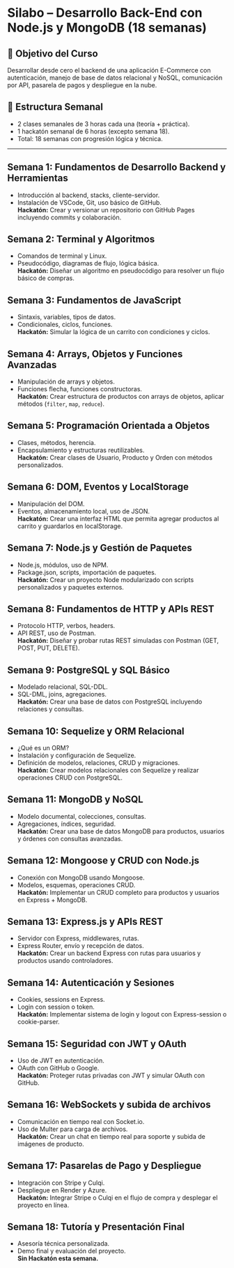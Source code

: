# Silabo  – Desarrollo Back-End con Node.js y MongoDB (18 semanas)

## 🎯 Objetivo del Curso
Desarrollar desde cero el backend de una aplicación E-Commerce con autenticación, manejo de base de datos relacional y NoSQL, comunicación por API, pasarela de pagos y despliegue en la nube.

## 📅 Estructura Semanal
- 2 clases semanales de 3 horas cada una (teoría + práctica).
- 1 hackatón semanal de 6 horas (excepto semana 18).
- Total: 18 semanas con progresión lógica y técnica.

---

## Semana 1: Fundamentos de Desarrollo Backend y Herramientas
- Introducción al backend, stacks, cliente-servidor.
- Instalación de VSCode, Git, uso básico de GitHub.  
**Hackatón:** Crear y versionar un repositorio con GitHub Pages incluyendo commits y colaboración.

## Semana 2: Terminal y Algoritmos
- Comandos de terminal y Linux.
- Pseudocódigo, diagramas de flujo, lógica básica.  
**Hackatón:** Diseñar un algoritmo en pseudocódigo para resolver un flujo básico de compras.

## Semana 3: Fundamentos de JavaScript
- Sintaxis, variables, tipos de datos.
- Condicionales, ciclos, funciones.  
**Hackatón:** Simular la lógica de un carrito con condiciones y ciclos.

## Semana 4: Arrays, Objetos y Funciones Avanzadas
- Manipulación de arrays y objetos.
- Funciones flecha, funciones constructoras.  
**Hackatón:** Crear estructura de productos con arrays de objetos, aplicar métodos (`filter`, `map`, `reduce`).

## Semana 5: Programación Orientada a Objetos
- Clases, métodos, herencia.
- Encapsulamiento y estructuras reutilizables.  
**Hackatón:** Crear clases de Usuario, Producto y Orden con métodos personalizados.

## Semana 6: DOM, Eventos y LocalStorage
- Manipulación del DOM.
- Eventos, almacenamiento local, uso de JSON.  
**Hackatón:** Crear una interfaz HTML que permita agregar productos al carrito y guardarlos en localStorage.

## Semana 7: Node.js y Gestión de Paquetes
- Node.js, módulos, uso de NPM.
- Package.json, scripts, importación de paquetes.  
**Hackatón:** Crear un proyecto Node modularizado con scripts personalizados y paquetes externos.

## Semana 8: Fundamentos de HTTP y APIs REST
- Protocolo HTTP, verbos, headers.
- API REST, uso de Postman.  
**Hackatón:** Diseñar y probar rutas REST simuladas con Postman (GET, POST, PUT, DELETE).

## Semana 9: PostgreSQL y SQL Básico
- Modelado relacional, SQL-DDL.
- SQL-DML, joins, agregaciones.  
**Hackatón:** Crear una base de datos con PostgreSQL incluyendo relaciones y consultas.

## Semana 10: Sequelize y ORM Relacional
- ¿Qué es un ORM?
- Instalación y configuración de Sequelize.
- Definición de modelos, relaciones, CRUD y migraciones.  
**Hackatón:** Crear modelos relacionales con Sequelize y realizar operaciones CRUD con PostgreSQL.

## Semana 11: MongoDB y NoSQL
- Modelo documental, colecciones, consultas.
- Agregaciones, índices, seguridad.  
**Hackatón:** Crear una base de datos MongoDB para productos, usuarios y órdenes con consultas avanzadas.

## Semana 12: Mongoose y CRUD con Node.js
- Conexión con MongoDB usando Mongoose.
- Modelos, esquemas, operaciones CRUD.  
**Hackatón:** Implementar un CRUD completo para productos y usuarios en Express + MongoDB.

## Semana 13: Express.js y APIs REST
- Servidor con Express, middlewares, rutas.
- Express Router, envío y recepción de datos.  
**Hackatón:** Crear un backend Express con rutas para usuarios y productos usando controladores.

## Semana 14: Autenticación y Sesiones
- Cookies, sessions en Express.
- Login con session o token.  
**Hackatón:** Implementar sistema de login y logout con Express-session o cookie-parser.

## Semana 15: Seguridad con JWT y OAuth
- Uso de JWT en autenticación.
- OAuth con GitHub o Google.  
**Hackatón:** Proteger rutas privadas con JWT y simular OAuth con GitHub.

## Semana 16: WebSockets y subida de archivos
- Comunicación en tiempo real con Socket.io.
- Uso de Multer para carga de archivos.  
**Hackatón:** Crear un chat en tiempo real para soporte y subida de imágenes de producto.

## Semana 17: Pasarelas de Pago y Despliegue
- Integración con Stripe y Culqi.
- Despliegue en Render y Azure.  
**Hackatón:** Integrar Stripe o Culqi en el flujo de compra y desplegar el proyecto en línea.

## Semana 18: Tutoría y Presentación Final
- Asesoría técnica personalizada.
- Demo final y evaluación del proyecto.  
**Sin Hackatón esta semana.**
